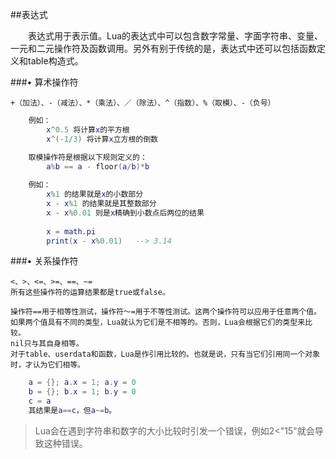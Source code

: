 ##表达式

&emsp;&emsp;表达式用于表示值。Lua的表达式中可以包含数字常量、字面字符串、变量、一元和二元操作符及函数调用。另外有别于传统的是，表达式中还可以包括函数定义和table构造式。

###• 算术操作符

    +（加法）、-（减法）、*（乘法）、／（除法）、^（指数）、%（取模）、-（负号）
    
```lua
    例如：
        x^0.5 将计算x的平方根
        x^(-1/3) 将计算x立方根的倒数
```

```lua
    取模操作符是根据以下规则定义的：
        a%b == a - floor(a/b)*b
        
    例如：
        x%1 的结果就是x的小数部分
        x - x%1 的结果就是其整数部分
        x - x%0.01 则是x精确到小数点后两位的结果
        
        x = math.pi
        print(x - x%0.01)   --> 3.14
```

###• 关系操作符

    <、>、<=、>=、==、~=
    所有这些操作符的运算结果都是true或false。

    操作符==用于相等性测试，操作符～=用于不等性测试。这两个操作符可以应用于任意两个值。
    如果两个值具有不同的类型，Lua就认为它们是不相等的。否则，Lua会根据它们的类型来比较。
    nil只与其自身相等。
    对于table、userdata和函数，Lua是作引用比较的。也就是说，只有当它们引用同一个对象时，才认为它们相等。
    
```lua
    a = {}; a.x = 1; a.y = 0
    b = {}; b.x = 1; b.y = 0
    c = a
    其结果是a==c，但a~=b。
```

>Lua会在遇到字符串和数字的大小比较时引发一个错误，例如2<"15"就会导致这种错误。




